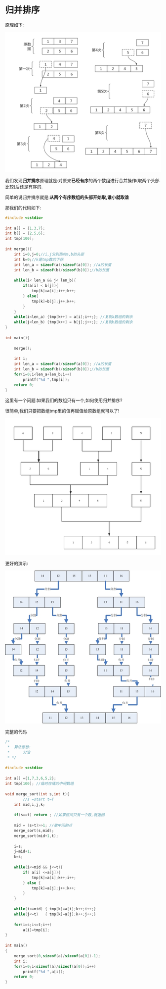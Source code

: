 # 归并排序


原理如下:

![归并排序1](./归并排序.png)

我们发现**归并排序**原理就是:对原来**已经有序**的两个数组进行合并操作(取两个头部比较)后还是有序的.

简单的说归并排序就是:**从两个有序数组的头部开始取,谁小就取谁**

那我们的代码如下:

```c
#include <cstdio>

int a[] = {1,3,7};
int b[] = {2,5,6};
int tmp[100];

int merge(){
    int i=0,j=0;//i,j分别指向a,b的头部
    int k=0;//k是tmp数的下标
    int len_a = sizeof(a)/sizeof(a[0]); //a的长度
    int len_b = sizeof(b)/sizeof(b[0]);//b的长度

    while(i< len_a && j< len_b){
        if(a[i] < b[j]){
            tmp[k]=a[i];i++;k++;
        } else{
            tmp[k]=b[j];j++;k++;
        }
    }
    while(i<len_a) {tmp[k++] = a[i];i++;}; //复制a数组的剩余
    while(j<len_b) {tmp[k++] = b[j];j++;}; //复制b数组的剩余
}

int main(){
    
    merge();
    
    int i;
    int len_a = sizeof(a)/sizeof(a[0]); //a的长度
    int len_b = sizeof(b)/sizeof(b[0]);//b的长度
    for(i=0;i<len_a+len_b;i++)
        printf("%d ",tmp[i]);
    return 0;
}
```


这里有一个问题:如果我们的数组只有一个,如何使用归并排序?

很简单,我们只要把数组tmp里的值再赋值给原数组就可以了!

![归并排序2](./归并排序2.png)


更好的演示:

![归并排序3](./MergeSort.jpg)


完整的代码

```c
/* 
 *  算法思想:
 *      分治
 * */

#include <cstdio>

int a[] ={1,7,3,6,5,2};
int tmp[100]; //临时存储的中间数组

void merge_sort(int s,int t){
        //s =start t=T
    int mid,i,j,k;

    if(s==t) return ; //如果区间只有一个数,就返回

    mid = (s+t)>>1; //取中间的点
    merge_sort(s,mid);
    merge_sort(mid+1,t);
    
    i=s;
    j=mid+1;
    k=s;

    while(i<=mid && j<=t){
        if( a[i] <=a[j]){
            tmp[k]=a[i];k++;i++;
        } else {
            tmp[k]=a[j];j++;k++;
        }
    }

    while(i<=mid) { tmp[k]=a[i];k++;i++;}
    while(j<=t)   { tmp[k]=a[j];k++;j++;}

    for(i=s;i<=t;i++)
        a[i]=tmp[i];
}

int main()
{
    merge_sort(0,sizeof(a)/sizeof(a[0])-1);
    int i;
    for(i=0;i<sizeof(a)/sizeof(a[0]);i++)
        printf("%d ",a[i]);
    return 0;
}
```

